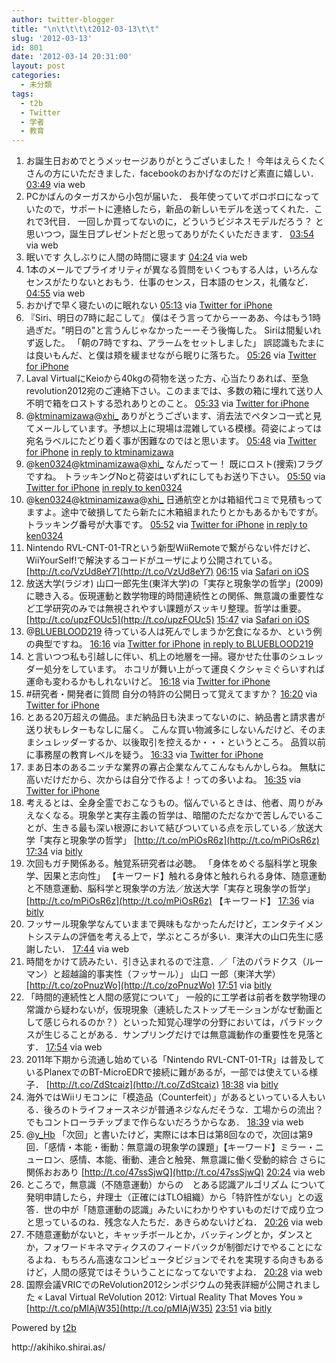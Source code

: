 ```yaml
---
author: twitter-blogger
title: "\n\t\t\t\t2012-03-13\t\t"
slug: '2012-03-13'
id: 801
date: '2012-03-14 20:31:00'
layout: post
categories:
  - 未分類
tags:
  - t2b
  - Twitter
  - 学者
  - 教育
---
```


<div xmlns:georss="http://www.georss.org/georss">

1.  <span><span>お誕生日おめでとうメッセージありがとうございました！ 今年はえらくたくさんの方にいただきました．facebookのおかげなのだけど素直に嬉しい．</span> <span>[<span>03:49</span>](http://twitter.com/o_ob/status/179580007860023296) <span>via web</span></span></span>
2.  <span><span>PCかばんのターガスから小包が届いた． 長年使っていてボロボロになっていたので，サポートに連絡したら，新品の新しいモデルを送ってくれた．これで3代目． 一回しか買ってないのに，どういうビジネスモデルだろう？ と思いつつ，誕生日プレゼントだと思ってありがたくいただきます．</span> <span>[<span>03:54</span>](http://twitter.com/o_ob/status/179581287118536704) <span>via web</span></span></span>
3.  <span><span>眠いです 久しぶりに人間の時間に寝ます</span> <span>[<span>04:24</span>](http://twitter.com/o_ob/status/179588831094390784) <span>via web</span></span></span>
4.  <span><span>1本のメールでプライオリティが異なる質問をいくつもする人は，いろんなセンスがたりないとおもう．仕事のセンス，日本語のセンス，礼儀など．</span> <span>[<span>04:55</span>](http://twitter.com/o_ob/status/179596669665550337) <span>via web</span></span></span>
5.  <span><span>おかげで早く寝たいのに眠れない</span> <span>[<span>05:13</span>](http://twitter.com/o_ob/status/179601037584367616) <span>via [Twitter for iPhone](http://twitter.com/#!/download/iphone)</span></span></span>
6.  <span><span>『Siri、明日の7時に起こして』 僕はそう言ってからーーああ、今はもう1時過ぎだ。"明日の"と言うんじゃなかったーーそう後悔した。 Siriは間髪いれず返した。 「朝の7時ですね、アラームをセットしました」 誤認識もたまには良いもんだ、と僕は頬を緩ませながら眠りに落ちた。</span> <span>[<span>05:26</span>](http://twitter.com/o_ob/status/179604450435014657) <span>via [Twitter for iPhone](http://twitter.com/#!/download/iphone)</span></span></span>
7.  <span><span>Laval VirtualにKeioから40kgの荷物を送った方、心当たりあれば、至急revolution2012宛のご連絡下さい。このままでは、多数の箱に埋れて送り人不明で箱をロストする恐れありとのこと。</span> <span>[<span>05:33</span>](http://twitter.com/o_ob/status/179606183898910720) <span>via [Twitter for iPhone](http://twitter.com/#!/download/iphone)</span></span></span>
8.  <span><span>@[ktminamizawa](http://twitter.com/ktminamizawa "ktminamizawa")@[xhi_](http://twitter.com/xhi_ "xhi_") ありがとうございます、消去法でペタンコ一式と見てメールしています。予想以上に現場は混雑している模様。荷姿によっては宛名ラベルにたどり着く事が困難なのではと思います。</span> <span>[<span>05:48</span>](http://twitter.com/o_ob/status/179609829202075648) <span>via [Twitter for iPhone](http://twitter.com/#!/download/iphone)</span> [in reply to ktminamizawa](http://twitter.com/ktminamizawa/status/179607647287386112)</span></span>
9.  <span><span>@[ken0324](http://twitter.com/ken0324 "ken0324")@[ktminamizawa](http://twitter.com/ktminamizawa "ktminamizawa")@[xhi_](http://twitter.com/xhi_ "xhi_") なんだってー！ 既にロスト(捜索)フラグですね。 トラッキングNoと荷姿はいずれにしてもお送り下さい。</span> <span>[<span>05:50</span>](http://twitter.com/o_ob/status/179610339200086016) <span>via [Twitter for iPhone](http://twitter.com/#!/download/iphone)</span> [in reply to ken0324](http://twitter.com/ken0324/status/179609882230665216)</span></span>
10.  <span><span>@[ken0324](http://twitter.com/ken0324 "ken0324")@[ktminamizawa](http://twitter.com/ktminamizawa "ktminamizawa")@[xhi_](http://twitter.com/xhi_ "xhi_") 日通航空とかは箱組代コミで見積もってますよ。途中で破損してたら新たに木箱組まれたりとかもあるかもですが。トラッキング番号が大事です。</span> <span>[<span>05:52</span>](http://twitter.com/o_ob/status/179611000289505283) <span>via [Twitter for iPhone](http://twitter.com/#!/download/iphone)</span> [in reply to ken0324](http://twitter.com/ken0324/status/179610406246035456)</span></span>
11.  <span><span>Nintendo RVL-CNT-01-TRという新型WiiRemoteで繋がらない件だけど、WiiYourSelf!で解決するコードがユーザにより公開されている。 [http://t.co/VzUd8eY7](http://t.co/VzUd8eY7)</span> <span>[<span>06:15</span>](http://twitter.com/o_ob/status/179616735270408192) <span>via [Safari on iOS](http://www.apple.com)</span></span></span>
12.  <span><span>放送大学(ラジオ) 山口一郎先生(東洋大学)の「実存と現象学の哲学」(2009)に聴き入る。仮現運動と数学物理的時間連続性との関係、無意識の重要性など工学研究のみでは無視されやすい課題がスッキリ整理。哲学は重要。 [http://t.co/upzFOUc5](http://t.co/upzFOUc5)</span> <span>[<span>15:47</span>](http://twitter.com/o_ob/status/179760596026269696) <span>via [Safari on iOS](http://www.apple.com)</span></span></span>
13.  <span><span>@[BLUEBLOOD219](http://twitter.com/BLUEBLOOD219 "BLUEBLOOD219") 待っている人は死んでしまうか乞食になるか、という例の典型ですね。</span> <span>[<span>16:16</span>](http://twitter.com/o_ob/status/179767903787302913) <span>via [Twitter for iPhone](http://twitter.com/#!/download/iphone)</span> [in reply to BLUEBLOOD219](http://twitter.com/BLUEBLOOD219/status/179682102277718017)</span></span>
14.  <span><span>と言いつつ私も引越しに伴い、机上の地層を一掃。寝かせた仕事のシュレッダー処分をしています。 ホコリが舞い上がって運良くクシャミぐらいすれば運命も変わるかもしれないけど。</span> <span>[<span>16:18</span>](http://twitter.com/o_ob/status/179768441195069440) <span>via [Twitter for iPhone](http://twitter.com/#!/download/iphone)</span></span></span>
15.  <span><span>#研究者・開発者に質問 自分の特許の公開日って覚えてますか？</span> <span>[<span>16:20</span>](http://twitter.com/o_ob/status/179768964723900419) <span>via [Twitter for iPhone](http://twitter.com/#!/download/iphone)</span></span></span>
16.  <span><span>とある20万超えの備品。まだ納品日も決まってないのに、納品書と請求書が送り状もレターもなしに届く。 こんな買い物滅多にしないんだけど、そのままシュレッダーするか、以後取引を控えるか・・・というところ。 品質以前に事務屋の教育レベルを疑う。</span> <span>[<span>16:33</span>](http://twitter.com/o_ob/status/179772139279355905) <span>via [Twitter for iPhone](http://twitter.com/#!/download/iphone)</span></span></span>
17.  <span><span>まあ日本のあるニッチな業界の寡占企業なんてこんなもんかしらね。 無駄に高いだけだから、次からは自分で作るよ！っての多いよね。</span> <span>[<span>16:35</span>](http://twitter.com/o_ob/status/179772774087270401) <span>via [Twitter for iPhone](http://twitter.com/#!/download/iphone)</span></span></span>
18.  <span><span>考えるとは、全身全霊でおこなうもの。悩んでいるときは、他者、周りがみえなくなる。現象学と実存主義の哲学は、暗闇のただなかで苦しんでいることが、生きる最も深い根源において結びついている点を示している／放送大学「実存と現象学の哲学」 [http://t.co/mPiOsR6z](http://t.co/mPiOsR6z)</span> <span>[<span>17:34</span>](http://twitter.com/o_ob/status/179787496660537344) <span>via [bitly](http://bit.ly)</span></span></span>
19.  <span><span>次回もガチ関係ある。触覚系研究者は必聴。 「身体をめぐる脳科学と現象学、因果と志向性」 【キーワード】触れる身体と触れられる身体、随意運動と不随意運動、脳科学と現象学の方法／放送大学「実存と現象学の哲学」 [http://t.co/mPiOsR6z](http://t.co/mPiOsR6z) 【キーワード】</span> <span>[<span>17:36</span>](http://twitter.com/o_ob/status/179788040619823104) <span>via [bitly](http://bit.ly)</span></span></span>
20.  <span><span>フッサール現象学なんていままで興味もなかったんだけど，エンタテイメントシステムの評価を考える上で，学ぶところが多い．東洋大の山口先生に感謝したい．</span> <span>[<span>17:44</span>](http://twitter.com/o_ob/status/179790034252214273) <span>via web</span></span></span>
21.  <span><span>時間をかけて読みたい．引き込まれるので注意．／「法のパラドクス（ルーマン）と超越論的事実性（フッサール）」 山口 一郎（東洋大学） [http://t.co/zoPnuzWo](http://t.co/zoPnuzWo)</span> <span>[<span>17:51</span>](http://twitter.com/o_ob/status/179791734321057793) <span>via [bitly](http://bit.ly)</span></span></span>
22.  <span><span>「時間的連続性と人間の感覚について」 一般的に工学者は前者を数学物理の常識から疑わないが，仮現現象（連続したストップモーションがなぜ動画として感じられるのか？）といった知覚心理学の分野においては，パラドックスが生じることがある．サンプリングだけでは無意識動作の重要性を見落とす．</span> <span>[<span>17:54</span>](http://twitter.com/o_ob/status/179792615158448128) <span>via web</span></span></span>
23.  <span><span>2011年下期から流通し始めている「Nintendo RVL-CNT-01-TR」は普及しているPlanexでのBT-MicroEDRで接続に難があるが，一部では使えている様子． [http://t.co/ZdStcaiz](http://t.co/ZdStcaiz)</span> <span>[<span>18:38</span>](http://twitter.com/o_ob/status/179803687571558400) <span>via [bitly](http://bit.ly)</span></span></span>
24.  <span><span>海外ではWiiリモコンに「模造品（Counterfeit）」があるといっている人もいる．後ろのトライフォースネジが普通ネジなんだそうな．工場からの流出？でもコントローラチップまで作らないだろうからなあ．</span> <span>[<span>18:39</span>](http://twitter.com/o_ob/status/179804040992002048) <span>via web</span></span></span>
25.  <span><span>@[y_Hb](http://twitter.com/y_Hb "y_Hb") 「次回」と書いたけど，実際には本日は第8回なので，次回は第9回．「感情・本能・衝動：無意識の現象学の課題」【キーワード】ミラー・ニューロン、感情、本能、衝動、連合と触発、無意識に働く受動的綜合 さらに関係おおあり [http://t.co/47ssSjwQ](http://t.co/47ssSjwQ)</span> <span>[<span>20:24</span>](http://twitter.com/o_ob/status/179830349642215424) <span>via web</span></span></span>
26.  <span><span>ところで，無意識（不随意運動）からの　とある認識アルゴリズム について発明申請したら，弁理士（正確にはTLO組織）から「特許性がない」との返答．世の中が「随意運動の認識」みたいにわかりやすいものだけで成り立つと思っているのね．残念な人たちだ．あきらめないけどね．</span> <span>[<span>20:26</span>](http://twitter.com/o_ob/status/179830857949921280) <span>via web</span></span></span>
27.  <span><span>不随意運動がないと，キャッチボールとか，バッティングとか，ダンスとか，フォワードキネマティクスのフィードバックが制御だけでやることになるよね．もちろん高速なコンピュータビジョンでそれを実現する向きもあるけど，人間の感覚ではそういうことになってないですよね．</span> <span>[<span>20:28</span>](http://twitter.com/o_ob/status/179831327250595840) <span>via web</span></span></span>
28.  <span><span>国際会議VRICでのReVolution2012シンポジウムの発表詳細が公開されました « Laval Virtual ReVolution 2012: Virtual Reality That Moves You » [http://t.co/pMIAjW35](http://t.co/pMIAjW35)</span> <span>[<span>23:51</span>](http://twitter.com/o_ob/status/179882354565844993) <span>via [bitly](http://bit.ly)</span></span></span>

</div>

Powered by [t2b](http://t2b.utilz.jp/)

<div>http://akihiko.shirai.as/</div>